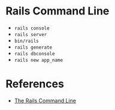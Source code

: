 Rails Command Line
===================


+ `rails console`
+ `rails server`
+ `bin/rails`
+ `rails generate`
+ `rails dbconsole`
+ `rails new app_name`




# References

+ [The Rails Command Line](http://guides.rubyonrails.org/command_line.html)
